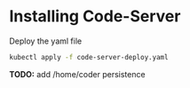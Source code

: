 # Installing Code-Server

Deploy the yaml file

```bash
kubectl apply -f code-server-deploy.yaml
```

**TODO:** add /home/coder persistence

